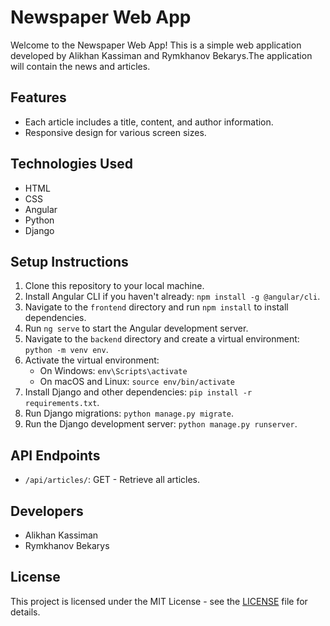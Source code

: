 # Newspaper Web App

Welcome to the Newspaper Web App! This is a simple web application developed by Alikhan Kassiman and Rymkhanov Bekarys.The application will contain the news and articles.

## Features

- Each article includes a title, content, and author information.
- Responsive design for various screen sizes.

## Technologies Used

- HTML
- CSS
- Angular
- Python
- Django

## Setup Instructions

1. Clone this repository to your local machine.
2. Install Angular CLI if you haven't already: `npm install -g @angular/cli`.
3. Navigate to the `frontend` directory and run `npm install` to install dependencies.
4. Run `ng serve` to start the Angular development server.
5. Navigate to the `backend` directory and create a virtual environment: `python -m venv env`.
6. Activate the virtual environment:
    - On Windows: `env\Scripts\activate`
    - On macOS and Linux: `source env/bin/activate`
7. Install Django and other dependencies: `pip install -r requirements.txt`.
8. Run Django migrations: `python manage.py migrate`.
9. Run the Django development server: `python manage.py runserver`.

## API Endpoints

- `/api/articles/`: GET - Retrieve all articles.

## Developers

- Alikhan Kassiman
- Rymkhanov Bekarys

## License

This project is licensed under the MIT License - see the [LICENSE](LICENSE) file for details.